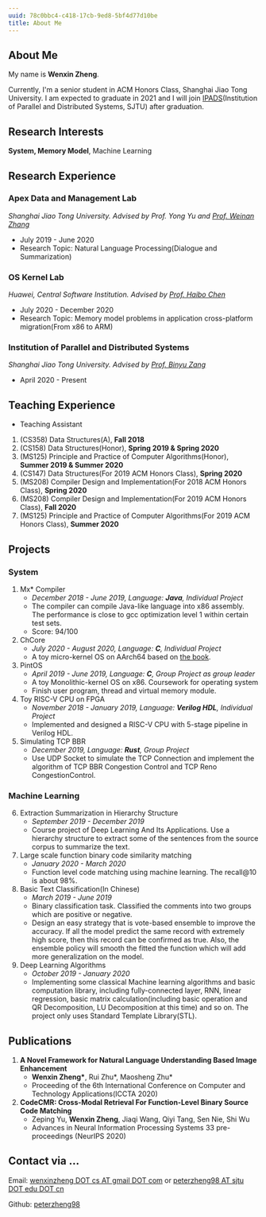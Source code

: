 ```yaml
---
uuid: 78c0bbc4-c418-17cb-9ed8-5bf4d77d10be
title: About Me
---
```


## About Me

My name is **Wenxin Zheng**. 

Currently, I'm a senior student in ACM Honors Class, Shanghai Jiao Tong University. I am expected to graduate in 2021 and I will join [IPADS](http://ipads.se.sjtu.edu.cn/)(Institution of Parallel and Distributed Systems, SJTU) after graduation. 

## Research Interests

**System, Memory Model**, Machine Learning

## Research Experience

### Apex Data and Management Lab
*Shanghai Jiao Tong University. Advised by Prof. Yong Yu and [Prof. Weinan Zhang](http://wnzhang.net)*

* July 2019 - June 2020
* Research Topic: Natural Language Processing(Dialogue and Summarization)

### OS Kernel Lab
*Huawei, Central Software Institution. Advised by [Prof. Haibo Chen](https://ipads.se.sjtu.edu.cn/pub/members/haibo_chen)*

* July 2020 - December 2020
* Research Topic: Memory model problems in application cross-platform migration(From x86 to ARM)

### Institution of Parallel and Distributed Systems
*Shanghai Jiao Tong University. Advised by [Prof. Binyu Zang](https://ipads.se.sjtu.edu.cn/zh/pub/members/binyu_zang)*

* April 2020 - Present

## Teaching Experience
- Teaching Assistant
1. (CS358) Data Structures(A), **Fall 2018**
2. (CS158) Data Structures(Honor), **Spring 2019 & Spring 2020**
3. (MS125) Principle and Practice of Computer Algorithms(Honor), **Summer 2019 & Summer 2020**
4. (CS147) Data Structures(For 2019 ACM Honors Class), **Spring 2020**
5. (MS208) Compiler Design and Implementation(For 2018 ACM Honors Class), **Spring 2020**
6. (MS208) Compiler Design and Implementation(For 2019 ACM Honors Class), **Fall 2020**
7. (MS125) Principle and Practice of Computer Algorithms(For 2019 ACM Honors Class), **Summer 2020**


## Projects
### System
1. Mx* Compiler
	- *December 2018 - June 2019, Language: **Java**, Individual Project*
	- The compiler can compile Java-like language into x86 assembly. The performance is close to gcc optimization level 1 within certain test sets.
	- Score: 94/100
2. ChCore
	- *July 2020 - August 2020, Language: **C**, Individual Project*
	- A toy micro-kernel OS on AArch64 based on [the book](https://ipads.se.sjtu.edu.cn/mospi/).
3. PintOS
	- *April 2019 - June 2019, Language: **C**, Group Project as group leader*
	- A toy Monolithic-kernel OS on x86. Coursework for operating system
	- Finish user program, thread and virtual memory module.
4. Toy RISC-V CPU on FPGA
	- *November 2018 - January 2019, Language: **Verilog HDL**, Individual Project*
	- Implemented and designed a RISC-V CPU with 5-stage pipeline in Verilog HDL.
5. Simulating TCP BBR
	- *December 2019, Language: **Rust**, Group Project*
	- Use UDP Socket to simulate the TCP Connection and implement the algorithm of TCP BBR Congestion Control and TCP Reno CongestionControl.

### Machine Learning
6. Extraction Summarization in Hierarchy Structure
	- *September 2019 - December 2019*
	- Course project of Deep Learning And Its Applications. Use a hierarchy structure to extract some of the sentences from the source corpus to summarize the text.
7. Large scale function binary code similarity matching
	- *January 2020 - March 2020*
	- Function level code matching using machine learning. The recall@10 is about 98%.
8. Basic Text Classification(In Chinese)
	- *March 2019 - June 2019*
	- Binary classification task. Classified the comments into two groups which are positive or negative.
	- Design an easy strategy that is vote-based ensemble to improve the accuracy. If all the model predict the same record with extremely high score, then this record can be confirmed as true. Also, the ensemble policy will smooth the fitted the function which will add more generalization on the model.
9. Deep Learning Algorithms
	- *October 2019 - January 2020*
	- Implementing some classical Machine learning algorithms and basic computation library, including fully-connected layer, RNN, linear regression, basic matrix calculation(including basic operation and QR Decomposition, LU Decomposition at this time) and so on. The project only uses Standard Template Library(STL).

## Publications
1. **A Novel Framework for Natural Language Understanding Based Image Enhancement**
	- **Wenxin Zheng\***, Rui Zhu\*, Maosheng Zhu\*
	- Proceeding of the 6th International Conference on Computer and Technology Applications(ICCTA 2020)
2. **CodeCMR: Cross-Modal Retrieval For Function-Level Binary Source Code Matching**
	- Zeping Yu, **Wenxin Zheng**, Jiaqi Wang, Qiyi Tang, Sen Nie, Shi Wu
	- Advances in Neural Information Processing Systems 33 pre-proceedings (NeurIPS 2020)

## Contact via ...
Email: [wenxinzheng DOT cs AT gmail DOT com](mailto:wenxinzheng.cs@gmail.com) or [peterzheng98 AT sjtu DOT edu DOT cn](mailto:peterzheng98@sjtu.edu.cn)

Github: [peterzheng98](https://github.com/peterzheng98)